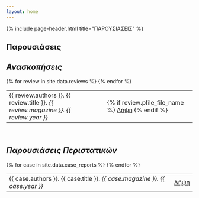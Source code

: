 ```yaml
---
layout: home
---
```


<div class="container">

  {% include page-header.html title="ΠΑΡΟΥΣΙΑΣΕΙΣ" %}

  <div class="article">
    <h2>Παρουσιάσεις</h2>
    <h2><em>Ανασκοπήσεις</em></h2>
      <table class="table table-striped">
        {% for review in site.data.reviews %}
          <tr>
            <td>
              {{ review.authors }}. {{ review.title }}. <i>{{ review.magazine }}. {{ review.year }}</i>
            </td>
            <td>
              {% if review.pfile_file_name %}
                <span class="label label-success">
                  <a href="{{ site.baseurl }}/assets/publications/reviews/{{ review.pfile_file_name }}">Λήψη</a>
                </span>
              {% endif %}
            </td>
          </tr>
        {% endfor %}
      </table> 
    <br>
    <h2><em>Παρουσιάσεις Περιστατικών</em></h2>
      <table class="table table-striped">
        {% for case in site.data.case_reports %}
          <tr>
            <td>
              {{ case.authors }}. {{ case.title }}. <i>{{ case.magazine }}. {{ case.year }}</i>
            </td>
            <td>
              <span class="label label-success">
                <a href="{{ site.baseurl }}/assets/publications/case-reports/{{ case.pfile_file_name }}">Λήψη</a>
              </span>
            </td>
          </tr>
        {% endfor %}
      </table> 
  </div>
</div>
